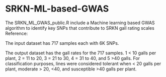 # SRKN-ML-based-GWAS

The SRKN_ML_GWAS_public.R include a Machine learning based GWAS algorithm to identify key SNPs that contribute to SRKN gall rating scales
Reference: 

The input dataset has 717 samples each with 6K SNPs.

The output dataset has the gall rates for the 717 samples. 1 < 10 galls per plant, 2 = 11 to 20, 3 = 21 to 30, 4 = 31 to 40, and 5 >40 galls. For classification purposes, lines were considered tolerant when < 20 galls per plant, moderate > 20, <40, and susceptible >40 galls per plant.
